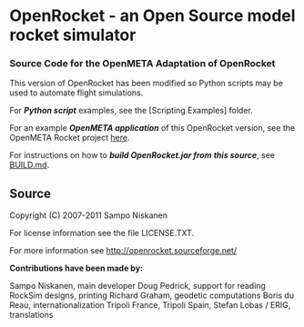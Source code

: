 
OpenRocket - an Open Source model rocket simulator
==================================================
### Source Code for the OpenMETA Adaptation of OpenRocket

This version of OpenRocket has been modified so Python scripts may be used to automate flight simulations.

For **_Python script_** examples, see the [Scripting Examples] folder.

For an example **_OpenMETA application_** of this OpenRocket version, see the OpenMETA Rocket project [here](https://github.com/metamorph-inc/openmeta-rocket).

For instructions on how to **_build OpenRocket.jar from this source_**, see [BUILD.md](https://github.com/metamorph-inc/openrocket/blob/master/BUILD.md).

Source
------
Copyright (C) 2007-2011  Sampo Niskanen
    
For license information see the file LICENSE.TXT.

For more information see http://openrocket.sourceforge.net/

**Contributions have been made by:**

Sampo Niskanen, main developer
Doug Pedrick, support for reading RockSim designs, printing
Richard Graham, geodetic computations
Boris du Reau, internationalization
Tripoli France, Tripoli Spain, Stefan Lobas / ERIG, translations
